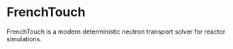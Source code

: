 # FrenchTouch
FrenchTouch is a modern deterministic neutron transport solver for reactor simulations.
